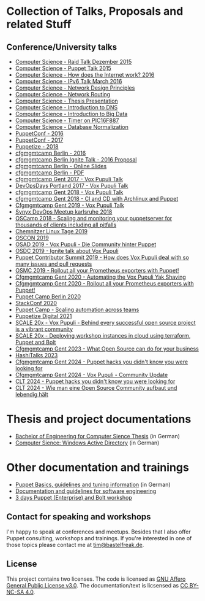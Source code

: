 # Collection of Talks, Proposals and related Stuff

## Conference/University talks

* [Computer Science - Raid Talk Dezember 2015](https://bastelfreak.de/raid/#1)
* [Computer Science - Puppet Talk 2015](https://bastelfreak.de/puppet/#1)
* [Computer Science - How does the Internet work? 2016](https://bastelfreak.de/internet/#1)
* [Computer Science - IPv6 Talk March 2016](https://bastelfreak.de/ipv6talk)
* [Computer Science - Network Design Principles](https://bastelfreak.de/network/#1)
* [Computer Science - Network Routing](https://bastelfreak.de/ipalloc/#1)
* [Computer Science - Thesis Presentation](https://bastelfreak.de/dcc/#1)
* [Computer Science - Introduction to DNS](https://bastelfreak.de/dns/#1)
* [Computer Science - Introduction to Big Data](https://bastelfreak.de/bigdata/#1)
* [Computer Science - Timer on PIC16F887](https://bastelfreak.de/timer/#1)
* [Computer Science - Database Normalization](https://bastelfreak.de/database-normalization/#1)
* [PuppetConf - 2016](puppetconf2016.txt)
* [PuppetConf - 2017](puppetconf2017.md)
* [Puppetize - 2018](puppetize2018.md)
* [cfgmgmtcamp Berlin - 2016](cfgcampberlin2016.txt)
* [cfgmgmtcamp Berlin Ignite Talk - 2016 Proposal](cfgcampberlinignite2016.txt)
* [cfgmgmtcamp Berlin - Online Slides](https://bastelfreak.de/cfgcamp/#1)
* [cfgmgmtcamp Berlin - PDF](Vox_Pupuli_-_Empowering_the_Puppet_Community.pdf)
* [cfgmgmtcamp Gent 2017 - Vox Pupuli Talk](cfgmgmtcampbastelfreak.md)
* [DevOpsDays Portland 2017 - Vox Pupuli Talk](devopsdays2017pdx.md)
* [cfgmgmtcamp Gent 2018 - Vox Pupuli Talk](cfgmgmtcamp2018.md)
* [cfgmgmtcamp Gent 2018 - CI and CD with Archlinux and Puppet](cfgmgmtcamp2018.md)
* [Cfgmgmtcamp Gent 2019 - Vox Pupuli Talk](cfgmgmtcamp2019.md)
* [Synyx DevOps Meetup karlsruhe 2018](devopsmeetup.md)
* [OSCamp 2018 - Scaling and monitoring your puppetserver for thousands of clients including all pitfalls](oscamp2018.md)
* [Chemnitzer Linux Tage 2019](CLT-2019.md)
* [OSCON 2019](OSCON2019.md)
* [OSAD 2019 - Vox Pupuli - Die Community hinter Puppet](OSAD2019.md)
* [OSDC 2019 - Ignite talk about Vox Pupuli](OSDC2019.md)
* [Puppet Contributor Summit 2019 - How does Vox Pupuli deal with so many issues and pull requests](PCS2019.md)
* [OSMC 2019 - Rollout all your Prometheus exporters with Puppet!](OSMC2019.md)
* [Cfgmgmtcamp Gent 2020 - Automating the Vox Pupuli Yak Shaving](cfgmgmtcamp2020.md)
* [Cfgmgmtcamp Gent 2020 - Rollout all your Prometheus exporters with Puppet!](cfgmgmtcamp2020.md)
* [Puppet Camp Berlin 2020](puppetcamp2020.md)
* [StackConf 2020](stackconf2020.md)
* [Puppet Camp - Scaling automation across teams](Puppet_Camp_Scaling_automation_across_teams.md)
* [Puppetize Digital 2021](puppetize2021.md)
* [SCALE 20x - Vox Pupuli - Behind every successful open source project is a vibrant community](socallinux2022.md)
* [SCALE 20x - Deploying workshop instances in cloud using terraform, Puppet and Bolt](socallinux2022_2.md)
* [Cfgmgmtcamp Gent 2023 - What Open Source can do for your business](cfgmgmtcamp2023.md)
* [HashiTalks 2023](hashitalks2023.md)
* [Cfgmgmtcamp Gent 2024 - Puppet hacks you didn't know you were looking for](cfgmgmtcamp2024.md)
* [Cfgmgmtcamp Gent 2024 - Vox Pupuli - Community Update](cfgmgmtcamp2024.md)
* [CLT 2024 - Puppet hacks you didn't know you were looking for](clt2024.md)
* [CLT 2024 - Wie man eine Open Source Community aufbaut und lebendig hält](clt2024.md)

# Thesis and project documentations

* [Bachelor of Engineering for Computer Sience Thesis](thesis-de.pdf) (in German)
* [Computer Sience: Windows Active Directory](rna.pdf) (in German)

# Other documentation and trainings

* [Puppet Basics, guidelines and tuning information](https://github.com/bastelfreak/puppetdocs#puppet-walkthrough) (in German)
* [Documentation and guidelines for software engineering](https://gist.github.com/bastelfreak/00cb823d3d48154045bd7bf88a656390#software-engineering)
* [3 days Puppet (Enterprise) and Bolt workshop](https://www.betadots.de/training)

## Contact for speaking and workshops

I'm happy to speak at conferences and meetups. Besides that I also offer Puppet
consulting, workshops and trainings. If you're interested in one of those
topics please contact me at [tim@bastelfreak.de](mailto:tim@bastelfreak.de).

## License

This project contains two licenses. The code is licensed as
[GNU Affero General Public License v3.0](LICENSE). The documentation/text is
licsensed as [CC BY-NC-SA 4.0](LICENSE).

